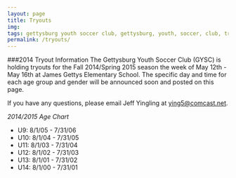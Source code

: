 ```yaml
---
layout: page
title: Tryouts
img: 
tags: gettysburg youth soccer club, gettysburg, youth, soccer, club, tryouts
permalink: /tryouts/
---
```

###2014 Tryout Information
The Gettysburg Youth Soccer Club (GYSC) is holding tryouts for the Fall 2014/Spring 2015 season the week of May 12th - May 16th at James Gettys Elementary School. The specific day and time for each age group and gender will be announced soon and posted on this page.

If you have any questions, please email Jeff Yingling at <ying5@comcast.net>.

*2014/2015 Age Chart*

<ul>
<li>U9:  8/1/05 - 7/31/06</li>
<li>U10: 8/1/04 - 7/31/05</li>
<li>U11: 8/1/03 - 7/31/04</li>
<li>U12: 8/1/02 - 7/31/03</li>
<li>U13: 8/1/01 - 7/31/02</li>
<li>U14: 8/1/00 - 7/31/01</li>
</ul>


